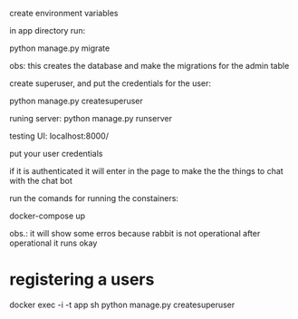 create environment variables

in app directory run:

python manage.py migrate 

obs: this creates the database and make the migrations for the admin table

create superuser, and put the credentials for the user:

python manage.py createsuperuser

runing server:
python manage.py runserver

testing UI:
localhost:8000/

put your user credentials

if it is authenticated it will enter in the page to make the the things to chat with the chat bot

run the comands for running the constainers:

docker-compose up 

obs.: it will show some erros because rabbit is not operational after operational it runs okay

# registering a users
docker exec -i -t app sh
python manage.py createsuperuser
